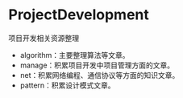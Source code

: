 # ProjectDevelopment
项目开发相关资源整理
* algorithm：主要整理算法等文章。
* manage：积累项目开发中项目管理方面的文章。
* net：积累网络编程、通信协议等方面的知识文章。
* pattern：积累设计模式文章。
